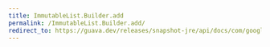 ```yaml
---
title: ImmutableList.Builder.add
permalink: /ImmutableList.Builder.add/
redirect_to: https://guava.dev/releases/snapshot-jre/api/docs/com/google/common/collect/ImmutableList.Builder.html#add-E-
---
```

